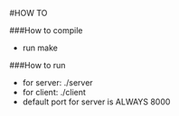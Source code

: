#HOW TO

###How to compile
- run make

###How to run
- for server: ./server
- for client: ./client <ip> <port> 
- default port for server is ALWAYS 8000
